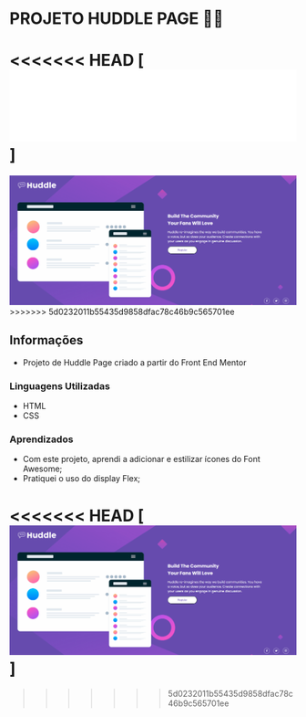 # PROJETO HUDDLE PAGE 🤩✨

<<<<<<< HEAD
[<img src="Src/Css/images/logo.svg" alt="">]
=======
<img src="Animacao.gif" alt="animacao gif da tela inicial do projeto">
>>>>>>> 5d0232011b55435d9858dfac78c46b9c565701ee

## Informações 

- Projeto de Huddle Page criado a partir do Front End Mentor

### Linguagens Utilizadas 

- HTML
- CSS

### Aprendizados
- Com este projeto, aprendi a adicionar e estilizar ícones do Font Awesome;
- Pratiquei o uso do display Flex;

<<<<<<< HEAD
[<img src="Animacao.gif" alt="animacao gif da tela inicial do projeto">]
=======

>>>>>>> 5d0232011b55435d9858dfac78c46b9c565701ee


